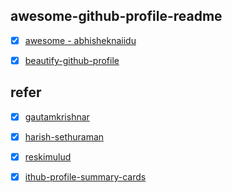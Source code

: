 ## awesome-github-profile-readme

- [x] [awesome - abhisheknaiidu](https://github.com/abhisheknaiidu/awesome-github-profile-readme)

- [x] [beautify-github-profile](https://github.com/rzashakeri/beautify-github-profile)

## refer

- [x] [gautamkrishnar](https://github.com/gautamkrishnar/)

- [x] [harish-sethuraman](https://github.com/harish-sethuraman/harish-sethuraman)

- [x] [reskimulud](https://github.com/reskimulud/reskimulud)

- [x] [ithub-profile-summary-cards](https://github.com/vn7n24fzkq/github-profile-summary-cards)